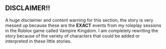 ## DISCLAIMER!!
A huge disclaimer and content warning for this section, the story is very messed up because these are the **EXACT** events from my roleplay sessions in the Roblox game called Vampire Kingdom. I am completely rewriting the story because of the variety of characters that could be added or interpreted in these little stories.